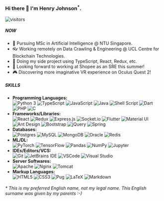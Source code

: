 ### Hi there 👋 I'm Henry Johnson<sup>*</sup>.
<img alt="visitors" src="https://visitor-badge.glitch.me/badge?page_id=GitHubCrabAssProfile"/>

##### NOW

- 📖 Pursuing MSc in Artificial Intelligence @ NTU Singapore.
- 👓 Working remotely on Data Crawling & Engineering @ UCL Centre for Blockchain Technologies.
- 🌱 Doing my side project using TypeScript, React, Redux, etc.
- 🔭 Looking forward to working at Shopee as an SRE this summer!
- 🎮 Discovering more imaginative VR experience on Oculus Quest 2!

##### SKILLS

- **Programming Languages:**  
  <img alt="Python 3" src="https://img.shields.io/badge/Python_3-%2314354C.svg?logo=python&logoColor=white"/>
  <img alt="TypeScript" src="https://img.shields.io/badge/TypeScript-%23007ACC.svg?logo=typescript&logoColor=white"/>
  <img alt="JavaScript" src="https://img.shields.io/badge/JavaScript-%23323330.svg?logo=javascript&logoColor=%23F7DF1E"/>
  <img alt="Java" src="https://img.shields.io/badge/Java-%23ED8B00.svg?logo=java&logoColor=white"/>
  <img alt="Shell Script" src="https://img.shields.io/badge/Shell_Script-%23121011.svg?logo=gnu-bash&logoColor=white"/>
  <img alt="Dart" src="https://img.shields.io/badge/Dart-%230175C2.svg?logo=dart&logoColor=white"/>
  <img alt="PHP" src="https://img.shields.io/badge/PHP-%23777BB4.svg?logo=php&logoColor=white"/>
  <img alt="C" src="https://img.shields.io/badge/C-%2300599C.svg?logo=c&logoColor=white"/>
- **Frameworks/Libraries:**  
  <img alt="React" src="https://img.shields.io/badge/React-%2320232a.svg?logo=react&logoColor=%2361DAFB"/>
  <img alt="Redux" src="https://img.shields.io/badge/Redux-%23593d88.svg?logo=redux&logoColor=white"/>
  <img alt="Express.js" src="https://img.shields.io/badge/Express.js-%23404d59.svg?logo=express&logoColor=white"/>
  <img alt="Socket.io" src="https://img.shields.io/badge/Socket.io-%23010101.svg?logo=socket.io&logoColor=white"/>
  <img alt="Flutter" src="https://img.shields.io/badge/Flutter-%2302569B.svg?logo=Flutter&logoColor=white"/>
  <img alt="Material UI" src="https://img.shields.io/badge/Material_UI-%230081CB.svg?logo=material-ui&logoColor=white"/>
  <img alt="Ant Design" src="https://img.shields.io/badge/Ant_Design-%230170FE?logo=ant-design&logoColor=white"/>
  <img alt="Bootstrap" src="https://img.shields.io/badge/Bootstrap-%23563D7C.svg?logo=bootstrap&logoColor=white"/>
  <img alt="jQuery" src="https://img.shields.io/badge/jQuery-%230769AD.svg?logo=jquery&logoColor=white"/>
  <img alt="Spring" src="https://img.shields.io/badge/Spring-%236DB33F.svg?logo=spring&logoColor=white"/>
- **Databases:**  
  <img alt="Postgres" src="https://img.shields.io/badge/Postgres-%23316192.svg?logo=postgresql&logoColor=white"/>
  <img alt="MySQL" src="https://img.shields.io/badge/MySQL-%2300f.svg?logo=mysql&logoColor=white"/>
  <img alt="MongoDB" src="https://img.shields.io/badge/MongoDB-%234ea94b.svg?logo=mongodb&logoColor=white"/>
  <img alt="Oracle" src="https://img.shields.io/badge/Oracle-%23F00000.svg?logo=oracle&logoColor=white"/>
  <img alt="Redis" src="https://img.shields.io/badge/Redis-%23DC382D.svg?logo=redis&logoColor=white"/>
- **ML/DL:**  
  <img alt="PyTorch" src="https://img.shields.io/badge/PyTorch-%23EE4C2C.svg?logo=PyTorch&logoColor=white"/>
  <img alt="TensorFlow" src="https://img.shields.io/badge/TensorFlow-%23FF6F00.svg?logo=TensorFlow&logoColor=white"/>
  <img alt="Pandas" src="https://img.shields.io/badge/Pandas-%23150458.svg?logo=pandas&logoColor=white"/>
  <img alt="NumPy" src="https://img.shields.io/badge/NumPy-%23013243.svg?logo=numpy&logoColor=white"/>
  <img alt="Jupyter" src="https://img.shields.io/badge/Jupyter-%23F37626.svg?logo=Jupyter&logoColor=white"/>
- **IDEs/Editors/VCS:**  
  <img alt="Git" src="https://img.shields.io/badge/Git%20-%23F05033.svg?logo=git&logoColor=white"/>
  <img alt="JetBrains IDE" src="https://img.shields.io/badge/JetBrains_IDE-%23000000.svg?logo=jetbrains&logoColor=white"/>
  <img alt="VSCode" src="https://img.shields.io/badge/VSCode-%23007ACC.svg?logo=visual-studio-code&logoColor=white"/>
  <img alt="Visual Studio" src="https://img.shields.io/badge/Visual_Studio-%235C2D91.svg?logo=visual-studio&logoColor=white"/>
- **Server Softwares:**  
  <img alt="Apache" src="https://img.shields.io/badge/Apache-%23D42029.svg?logo=apache&logoColor=white"/>
  <img alt="Nginx" src="https://img.shields.io/badge/Nginx-%23009639.svg?logo=nginx&logoColor=white"/>
  <img alt="Tomcat" src="https://img.shields.io/badge/Tomcat-%23F8DC75.svg?logo=apache-tomcat&logoColor=black"/>
- **Markup Languages:**  
  <img alt="HTML5" src="https://img.shields.io/badge/HTML5-%23E34F26.svg?logo=html5&logoColor=white"/>
  <img alt="CSS3" src="https://img.shields.io/badge/CSS3-%231572B6.svg?logo=css3&logoColor=white"/>
  <img alt="Pug" src="https://img.shields.io/badge/Pug-%23A86454.svg?logo=pug&logoColor=white"/>
  <img alt="LaTeX" src="https://img.shields.io/badge/LaTeX-%23008080.svg?logo=latex&logoColor=white"/>
  <img alt="Markdown" src="https://img.shields.io/badge/Markdown-%23000000.svg?logo=markdown&logoColor=white"/>
  
###### * This is my preferred English name, not my legal name. This English surname was given by my parents :-)
